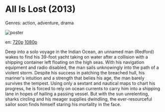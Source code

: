 # All Is Lost (2013)

Genres: action, adventure, drama

![poster](http://image.tmdb.org/t/p/w500/5TiKyU8iiHy1HiVNAmtEqYErKom.jpg)

en:
  [720p](magnet:?xt=urn:btih:9d1432716e49a7c4d41b0dbcc6306a38b426a32d&dn=All+Is+Lost+%282013%29+720p+BrRip+x264+-+YIFY&tr=udp%3A%2F%2Ftracker.openbittorrent.com%3A80%2Fannounce&tr=udp%3A%2F%2Fglotorrents.pw%3A6969%2Fannounce&tr=udp%3A%2F%2Ftracker.openbittorrent.com%3A80%2Fannounce&tr=udp%3A%2F%2Ftracker.opentrackr.org%3A1337%2Fannounce&tr=udp%3A%2F%2Fzer0day.to%3A1337%2Fannounce&tr=udp%3A%2F%2Ftracker.coppersurfer.tk%3A6969%2Fannounce)
  [1080p](magnet:?xt=urn:btih:25586083bb0e4d958da9399864b7802541a6d840&dn=All+Is+Lost+%282013%29+1080p+BrRip+x264+-+YIFY&tr=udp%3A%2F%2Ftracker.openbittorrent.com%3A80%2Fannounce&tr=udp%3A%2F%2Fglotorrents.pw%3A6969%2Fannounce&tr=udp%3A%2F%2Ftracker.openbittorrent.com%3A80%2Fannounce&tr=udp%3A%2F%2Ftracker.opentrackr.org%3A1337%2Fannounce&tr=udp%3A%2F%2Fzer0day.to%3A1337%2Fannounce&tr=udp%3A%2F%2Ftracker.coppersurfer.tk%3A6969%2Fannounce)
  


Deep into a solo voyage in the Indian Ocean, an unnamed man (Redford) wakes to find his 39-foot yacht taking on water after a collision with a shipping container left floating on the high seas. With his navigation equipment and radio disabled, the man sails unknowingly into the path of a violent storm. Despite his success in patching the breached hull, his mariner's intuition and a strength that belies his age, the man barely survives the tempest. Using only a sextant and nautical maps to chart his progress, he is forced to rely on ocean currents to carry him into a shipping lane in hopes of hailing a passing vessel. But with the sun unrelenting, sharks circling and his meager supplies dwindling, the ever-resourceful sailor soon finds himself staring his mortality in the face.